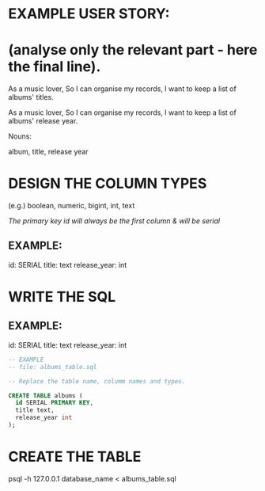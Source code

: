 # EXAMPLE USER STORY:
# (analyse only the relevant part - here the final line).

As a music lover,
So I can organise my records,
I want to keep a list of albums' titles.

As a music lover,
So I can organise my records,
I want to keep a list of albums' release year.

Nouns:

album, title, release year

# DESIGN THE COLUMN TYPES

(e.g.) boolean, numeric, bigint, int, text

_The primary key id will always be the first column & will be serial_

## EXAMPLE:

id: SERIAL
title: text
release_year: int


# WRITE THE SQL
## EXAMPLE:

id: SERIAL
title: text
release_year: int

```sql
-- EXAMPLE
-- file: albums_table.sql

-- Replace the table name, columm names and types.

CREATE TABLE albums (
  id SERIAL PRIMARY KEY,
  title text,
  release_year int
);

```

# CREATE THE TABLE
psql -h 127.0.0.1 database_name < albums_table.sql